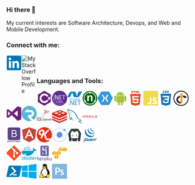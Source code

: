 ### Hi there 👋

My current interests are Software Architecture, Devops, and Web and Mobile Development.

<!--
<img alt="I’m currently learning-React.js" title="I’m currently learning-React.js" src="https://img.shields.io/badge/%E2%9A%A1%20Fun%20fact-OK-%235ebf76" />
-->

### Connect with me:

[<img align="left" alt="My Linkedin Profile" title="My Linkedin Profile" width="40px" src="https://raw.githubusercontent.com/dgenezini/dgenezini/master/icons/linkedin-original.svg" />][linkedin]

[<img align="left" alt="My Stack Overflow Profile" title="My Stack Overflow Profile" width="40px" src="https://image.flaticon.com/icons/png/512/2111/2111628.png" />][stackoverflow]

<br/>
<br/>

### Languages and Tools:

[<img align="left" alt="C#" title="C#" width="40px" src="https://raw.githubusercontent.com/dgenezini/dgenezini/master/icons/csharp-plain.svg" />][linkedin]

[<img align="left" alt=".NET Core" title=".NET Core" width="40px" src="https://raw.githubusercontent.com/dgenezini/dgenezini/master/icons/512px-.NET_Core_Logo.svg.png" />][linkedin]

[<img align="left" alt=".NET" title=".NET" width="40px" src="https://raw.githubusercontent.com/dgenezini/dgenezini/master/icons/dot-net-plain-wordmark.svg" />][linkedin]

[<img align="left" alt="NUnit" title="NUnit" width="40px" src="https://raw.githubusercontent.com/dgenezini/dgenezini/master/icons/nunit.png" />][linkedin]

[<img align="left" alt="Xamarin" title="Xamarin" width="40px" src="https://raw.githubusercontent.com/dgenezini/dgenezini/master/icons/xamarin-282427.png" />][linkedin]

[<img align="left" alt="Android" title="Android" width="40px" src="https://raw.githubusercontent.com/dgenezini/dgenezini/master/icons/android-plain.svg" />][linkedin]

[<img align="left" alt="HTML5" title="HTML5" width="40px" src="https://raw.githubusercontent.com/dgenezini/dgenezini/master/icons/html5-plain-wordmark.svg" />][linkedin]

[<img align="left" alt="Javascript" title="Javascript" width="40px" src="https://raw.githubusercontent.com/dgenezini/dgenezini/master/icons/javascript-plain.svg" />][linkedin]

[<img align="left" alt="CSS3" title="CSS3" width="40px" src="https://raw.githubusercontent.com/dgenezini/dgenezini/master/icons/css3-plain-wordmark.svg" />][linkedin]

[<img align="left" alt="IdentityServer" title="IdentityServer" width="40px" src="https://raw.githubusercontent.com/dgenezini/dgenezini/master/icons/identityserver.png" />][linkedin]

[<img align="left" alt="Visual Studio" title="Visual Studio" width="40px" src="https://raw.githubusercontent.com/dgenezini/dgenezini/master/icons/visualstudio-plain.svg" />][linkedin]

[<img align="left" alt="SignalR" title="SignalR" width="40px" src="https://raw.githubusercontent.com/dgenezini/dgenezini/master/icons/signalr.png" />][linkedin]


<br/>
<br/>

[<img align="left" alt="MS SQL Server" title="MS SQL Server" width="40px" src="https://raw.githubusercontent.com/dgenezini/dgenezini/master/icons/microsoft-sql-server.svg" />][linkedin]

[<img align="left" alt="Redis" title="Redis" width="40px" src="https://raw.githubusercontent.com/dgenezini/dgenezini/master/icons/redis-plain.svg" />][linkedin]

[<img align="left" alt="MySQL" title="MySQL" width="40px" src="https://raw.githubusercontent.com/dgenezini/dgenezini/master/icons/mysql-plain.svg" />][linkedin]

[<img align="left" alt="Oracle" title="Oracle" width="40px" src="https://raw.githubusercontent.com/dgenezini/dgenezini/master/icons/oracle-original.svg" />][linkedin]

<br/>
<br/>

[<img align="left" alt="Bootstrap" title="Bootstrap" width="40px" src="https://raw.githubusercontent.com/dgenezini/dgenezini/master/icons/bootstrap-plain-wordmark.svg" />][linkedin]

[<img align="left" alt="Angular.js" title="Angular.js" width="40px" src="https://raw.githubusercontent.com/dgenezini/dgenezini/master/icons/angularjs-plain.svg" />][linkedin]

[<img align="left" alt="Knockout.js" title="Knockout.js" width="40px" src="https://raw.githubusercontent.com/dgenezini/dgenezini/master/icons/223-2230502_knockout-js-clipart.png" />][linkedin]

[<img align="left" alt="Ionic" title="Ionic" width="40px" src="https://raw.githubusercontent.com/dgenezini/dgenezini/master/icons/ionic-original.svg" />][linkedin]

[<img align="left" alt="Cordova" title="Cordova" width="40px" src="https://raw.githubusercontent.com/dgenezini/dgenezini/master/icons/cordova_logo_dark_gray_large.png" />][linkedin]

[<img align="left" alt="jQuery" title="jQuery" width="40px" src="https://raw.githubusercontent.com/dgenezini/dgenezini/master/icons/jquery-plain-wordmark.svg" />][linkedin]

<br/>
<br/>

[<img align="left" alt="GIT" title="GIT" width="40px" src="https://raw.githubusercontent.com/dgenezini/dgenezini/master/icons/git-plain.svg" />][linkedin]

[<img align="left" alt="Docker" title="Docker" width="40px" src="https://raw.githubusercontent.com/dgenezini/dgenezini/master/icons/docker-plain-wordmark.svg" />][linkedin]

[<img align="left" alt="Heroku" title="Heroku" width="40px" src="https://raw.githubusercontent.com/dgenezini/dgenezini/master/icons/heroku-plain-wordmark.svg" />][linkedin]

[<img align="left" alt="Amazon Web Services" title="Amazon Web Services" width="40px" src="https://raw.githubusercontent.com/dgenezini/dgenezini/master/icons/amazonwebservices-original.svg" />][linkedin]

<br/>
<br/>

[<img align="left" alt="Powershell" title="Powershell" width="40px" src="https://raw.githubusercontent.com/dgenezini/dgenezini/master/icons/powershell_logo-1024x1024.png" />][linkedin]

[<img align="left" alt="Windows" title="Windows" width="40px" src="https://raw.githubusercontent.com/dgenezini/dgenezini/master/icons/windows8-original.svg" />][linkedin]

[<img align="left" alt="Linux" title="Linux" width="40px" src="https://raw.githubusercontent.com/dgenezini/dgenezini/master/icons/linux-plain.svg" />][linkedin]

[<img align="left" alt="Photoshop" title="Photoshop" width="40px" src="https://raw.githubusercontent.com/dgenezini/dgenezini/master/icons/photoshop-plain.svg" />][linkedin]

[linkedin]: https://www.linkedin.com/in/danielgenezini/
[stackoverflow]: https://stackoverflow.com/users/4058784/daniel-genezini?tab=profile
